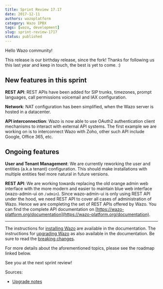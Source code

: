 ```yaml
---
title: Sprint Review 17.17
date: 2017-12-11
authors: wazoplatform
category: Wazo IPBX
tags: [wazo, development]
slug: sprint-review-1717
status: published
---
```


Hello Wazo community!

This release is our birthday release, since the fork! Thanks for following us this last year and keep in touch, the best is yet to come. :)

## New features in this sprint

**REST API**: REST APIs have been added for SIP trunks, timezones, prompt languages, call permissions voicemail and IAX configuration.

**Network**: NAT configuration has been simplified, when the Wazo server is hosted in a datacenter.

**API interconnection**: Wazo is now able to use OAuth2 authentication client mechanisms to interact with external API systems. The first example we are working on is to interconnect Wazo with Zoho, other such API include Google, Office 365, etc.

## Ongoing features

**User and Tenant Management**: We are currently reworking the user and entities (a.k.a tenant) configuration. This should make installations with multiple entities feel more natural in future versions.

**REST API**: We are working towards replacing the old orange admin web interface with the more modern and easier to maintain blue web interface (wazo-admin-ui on `/admin`). Since wazo-admin-ui is only using REST API under the hood, we need REST API to cover all cases of administration of Wazo. Hence we are completing the set of REST APIs offered by Wazo. You can find the complete API documentation on [https://wazo-platform.org/documentation](https://wazo-platform.org/documentation).

---

The instructions for [installing Wazo](/uc-doc/installation) are available in the documentation.
The instructions for [upgrading Wazo](/uc-doc/upgrade) as also available in the documentation. Be sure to read the [breaking changes](/uc-doc/upgrade/upgrade_notes).

For more details about the aforementioned topics, please see the roadmap linked below.

See you at the next sprint review!

<!-- truncate -->

Sources:

- [Upgrade notes](/uc-doc/upgrade/upgrade_notes)
